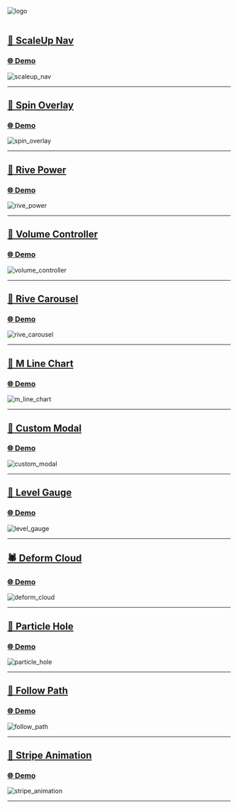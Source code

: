 ![logo](https://github.com/shogoisaji/ui_playground_134/assets/131496728/63855b5a-b817-489a-ab70-86ab391f5419)
<br/>
<br/>

## [🐫 ScaleUp Nav](https://github.com/shogoisaji/ui_playground_134/blob/main/lib/pages/scaleup_nav/scaleup_nav_example.dart)

### [🌐 Demo](https://shogoisaji.github.io/ui_playground_134/#/scaleup_nav)

![scaleup_nav](https://github.com/shogoisaji/ui_playground_134/assets/131496728/a95e1f00-d3f9-4745-9cfd-642fa86ad6c4)

---

## [🐓 Spin Overlay](https://github.com/shogoisaji/ui_playground_134/blob/main/lib/pages/spin_overlay/spin_overlay_example.dart)

### [🌐 Demo](https://shogoisaji.github.io/ui_playground_134/#/spin_overlay)

![spin_overlay](https://github.com/shogoisaji/ui_playground_134/assets/131496728/9b7b4219-0974-4d06-a668-758d9b69e94e)

---

## [🦭 Rive Power](https://github.com/shogoisaji/ui_playground_134/blob/main/lib/pages/rive_power/rive_power_example.dart)

### [🌐 Demo](https://shogoisaji.github.io/ui_playground_134/#/rive_power)

![rive_power](https://github.com/shogoisaji/ui_playground_134/assets/131496728/ba64a2a6-39c9-49e5-9cda-3ad2ffcc927a)

---

## [🐡 Volume Controller](https://github.com/shogoisaji/ui_playground_134/blob/main/lib/pages/volume_controller/volume_controller_example.dart)

### [🌐 Demo](https://shogoisaji.github.io/ui_playground_134/#/volume_controller)

![volume_controller](https://github.com/shogoisaji/ui_playground_134/assets/131496728/e9f7fb93-6276-445d-bb55-df91e262afce)

---

## [🦓 Rive Carousel](https://github.com/shogoisaji/ui_playground_134/blob/main/lib/pages/rive_carousel/rive_carousel_example.dart)

### [🌐 Demo](https://shogoisaji.github.io/ui_playground_134/#/rive_carousel)

![rive_carousel](https://github.com/shogoisaji/ui_playground_134/assets/131496728/8837baef-a519-44d6-adc4-0e150fef5f6d)

---

## [🦅 M Line Chart](https://github.com/shogoisaji/ui_playground_134/blob/main/lib/pages/m_line_chart/m_line_chart_example.dart)

### [🌐 Demo](https://shogoisaji.github.io/ui_playground_134/#/m_line_chart)

![m_line_chart](https://github.com/shogoisaji/ui_playground_134/assets/131496728/172ee38d-5a51-43bf-aa8e-f25687b72c35)

---

## [🦚 Custom Modal](https://github.com/shogoisaji/ui_playground_134/blob/main/lib/pages/custom_modal/custom_modal_example.dart)

### [🌐 Demo](https://shogoisaji.github.io/ui_playground_134/#/custom_modal)

![custom_modal](https://github.com/shogoisaji/ui_playground_134/assets/131496728/cf37a17c-46bc-447a-9ff7-aa2a462eb71f)

---

## [🦘 Level Gauge](https://github.com/shogoisaji/ui_playground_134/blob/main/lib/pages/level_gauge/level_gauge_example.dart)

### [🌐 Demo](https://shogoisaji.github.io/ui_playground_134/#/level_gauge)

![level_gauge](https://github.com/shogoisaji/ui_playground_134/assets/131496728/7b59d695-6e8f-4d19-88c0-31af151dd604)

---

## [🕷️ Deform Cloud](https://github.com/shogoisaji/ui_playground_134/blob/main/lib/pages/deform_cloud/deform_cloud_example.dart)

### [🌐 Demo](https://shogoisaji.github.io/ui_playground_134/#/deform_cloud)

![deform_cloud](https://github.com/shogoisaji/ui_playground_134/assets/131496728/de445c2d-5f49-4bbc-8eda-a1c250134d38)

---

## [🐌 Particle Hole](https://github.com/shogoisaji/ui_playground_134/blob/main/lib/pages/particle_hole/particle_hole_expample.dart)

### [🌐 Demo](https://shogoisaji.github.io/ui_playground_134/#/particle_hole)

![particle_hole](https://github.com/shogoisaji/ui_playground_134/assets/131496728/41a00196-f1d8-4259-a670-9c3037f24389)

---

## [🐍 Follow Path](https://github.com/shogoisaji/ui_playground_134/blob/main/lib/pages/follow_path/follow_path_example.dart)

### [🌐 Demo](https://shogoisaji.github.io/ui_playground_134/#/follow_path)

![follow_path](https://github.com/shogoisaji/ui_playground_134/assets/131496728/51a9d003-2fe9-4c17-8581-07e5508c0771)

---

## [🦐 Stripe Animation](https://github.com/shogoisaji/ui_playground_134/blob/main/lib/pages/stripe_animation/stripe_animation_example.dart)

### [🌐 Demo](https://shogoisaji.github.io/ui_playground_134/#/stripe_animation)

![stripe_animation](https://github.com/shogoisaji/ui_playground_134/assets/131496728/0134f763-9df7-44c3-806e-640fde5d5979)

---
